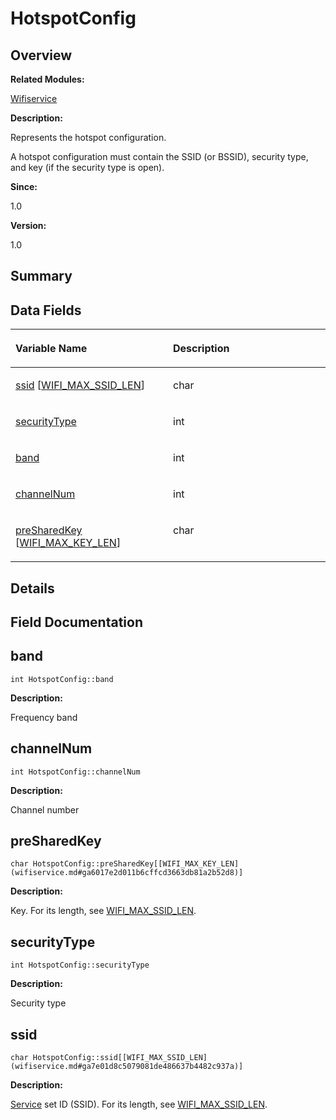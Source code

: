 # HotspotConfig<a name="EN-US_TOPIC_0000001054595101"></a>

## **Overview**<a name="section1663277023191859"></a>

**Related Modules:**

[Wifiservice](wifiservice.md)

**Description:**

Represents the hotspot configuration. 

A hotspot configuration must contain the SSID \(or BSSID\), security type, and key \(if the security type is open\). 

**Since:**

1.0

**Version:**

1.0

## **Summary**<a name="section600944657191859"></a>

## Data Fields<a name="pub-attribs"></a>

<a name="table1271010545191859"></a>
<table><thead align="left"><tr id="row595248689191859"><th class="cellrowborder" valign="top" width="50%" id="mcps1.1.3.1.1"><p id="p1511519306191859"><a name="p1511519306191859"></a><a name="p1511519306191859"></a>Variable Name</p>
</th>
<th class="cellrowborder" valign="top" width="50%" id="mcps1.1.3.1.2"><p id="p261841042191859"><a name="p261841042191859"></a><a name="p261841042191859"></a>Description</p>
</th>
</tr>
</thead>
<tbody><tr id="row1872769404191859"><td class="cellrowborder" valign="top" width="50%" headers="mcps1.1.3.1.1 "><p id="p177570576191859"><a name="p177570576191859"></a><a name="p177570576191859"></a><a href="hotspotconfig.md#a8ecc1cc58ea265d86d17101872f831ab">ssid</a> [<a href="wifiservice.md#ga7e01d8c5079081de486637b4482c937a">WIFI_MAX_SSID_LEN</a>]</p>
</td>
<td class="cellrowborder" valign="top" width="50%" headers="mcps1.1.3.1.2 "><p id="p2020436859191859"><a name="p2020436859191859"></a><a name="p2020436859191859"></a>char </p>
</td>
</tr>
<tr id="row1818297573191859"><td class="cellrowborder" valign="top" width="50%" headers="mcps1.1.3.1.1 "><p id="p1841136542191859"><a name="p1841136542191859"></a><a name="p1841136542191859"></a><a href="hotspotconfig.md#a4e89326b43042b3c2cb8c75348f6e3cc">securityType</a></p>
</td>
<td class="cellrowborder" valign="top" width="50%" headers="mcps1.1.3.1.2 "><p id="p280427230191859"><a name="p280427230191859"></a><a name="p280427230191859"></a>int </p>
</td>
</tr>
<tr id="row1736352202191859"><td class="cellrowborder" valign="top" width="50%" headers="mcps1.1.3.1.1 "><p id="p1625275169191859"><a name="p1625275169191859"></a><a name="p1625275169191859"></a><a href="hotspotconfig.md#ae14b1135cd30c75e0cd34a543c993c27">band</a></p>
</td>
<td class="cellrowborder" valign="top" width="50%" headers="mcps1.1.3.1.2 "><p id="p134904083191859"><a name="p134904083191859"></a><a name="p134904083191859"></a>int </p>
</td>
</tr>
<tr id="row249655207191859"><td class="cellrowborder" valign="top" width="50%" headers="mcps1.1.3.1.1 "><p id="p1308846415191859"><a name="p1308846415191859"></a><a name="p1308846415191859"></a><a href="hotspotconfig.md#ac9924aa9149b85d05f5a842b05f75845">channelNum</a></p>
</td>
<td class="cellrowborder" valign="top" width="50%" headers="mcps1.1.3.1.2 "><p id="p650171445191859"><a name="p650171445191859"></a><a name="p650171445191859"></a>int </p>
</td>
</tr>
<tr id="row1845241973191859"><td class="cellrowborder" valign="top" width="50%" headers="mcps1.1.3.1.1 "><p id="p1516661205191859"><a name="p1516661205191859"></a><a name="p1516661205191859"></a><a href="hotspotconfig.md#ace5ad4c26c9ca07adffc16309c4694ae">preSharedKey</a> [<a href="wifiservice.md#ga6017e2d011b6cffcd3663db81a2b52d8">WIFI_MAX_KEY_LEN</a>]</p>
</td>
<td class="cellrowborder" valign="top" width="50%" headers="mcps1.1.3.1.2 "><p id="p1628209720191859"><a name="p1628209720191859"></a><a name="p1628209720191859"></a>char </p>
</td>
</tr>
</tbody>
</table>

## **Details**<a name="section939904800191859"></a>

## **Field Documentation**<a name="section1384466232191859"></a>

## band<a name="ae14b1135cd30c75e0cd34a543c993c27"></a>

```
int HotspotConfig::band
```

 **Description:**

Frequency band 

## channelNum<a name="ac9924aa9149b85d05f5a842b05f75845"></a>

```
int HotspotConfig::channelNum
```

 **Description:**

Channel number 

## preSharedKey<a name="ace5ad4c26c9ca07adffc16309c4694ae"></a>

```
char HotspotConfig::preSharedKey[[WIFI_MAX_KEY_LEN](wifiservice.md#ga6017e2d011b6cffcd3663db81a2b52d8)]
```

 **Description:**

Key. For its length, see  [WIFI\_MAX\_SSID\_LEN](wifiservice.md#ga7e01d8c5079081de486637b4482c937a). 

## securityType<a name="a4e89326b43042b3c2cb8c75348f6e3cc"></a>

```
int HotspotConfig::securityType
```

 **Description:**

Security type 

## ssid<a name="a8ecc1cc58ea265d86d17101872f831ab"></a>

```
char HotspotConfig::ssid[[WIFI_MAX_SSID_LEN](wifiservice.md#ga7e01d8c5079081de486637b4482c937a)]
```

 **Description:**

[Service](service.md)  set ID \(SSID\). For its length, see  [WIFI\_MAX\_SSID\_LEN](wifiservice.md#ga7e01d8c5079081de486637b4482c937a). 

